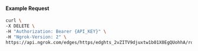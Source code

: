 <!-- Code generated for API Clients. DO NOT EDIT. -->
#### Example Request
```bash
curl \
-X DELETE \
-H "Authorization: Bearer {API_KEY}" \
-H "Ngrok-Version: 2" \
https://api.ngrok.com/edges/https/edghts_2vZITV9djuxtw1b01X0EgQUohhA/routes/edghtsrt_2vZITOwcVvS3ARkspjnNas718vr
